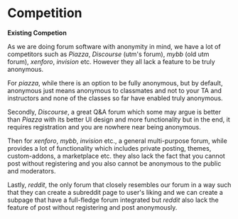 # Competition

**Existing Competion**

As we are doing forum software with anonymity in mind, we have a lot of competitors such as *Piazza*, *Discourse* (utm's forum), *mybb* (old utm forum), *xenforo*, *invision* etc. However they all lack a feature to be truly anonymous. 

For *piazza*, while there is an option to be fully anonymous, but by default, anonymous just means anonymous to classmates and not to your TA and instructors and none of the classes so far have enabled truly anonymous. 

Secondly, *Discourse*, a great Q&A forum which some may argue is better than *Piazza* with its better UI design and more functionality but in the end, it requires registration and you are nowhere near being anonymous. 

Then for *xenforo*, *mybb*, *invision* etc., a general multi-purpose forum, while provides a lot of functionality which includes private posting, themes, custom-addons, a marketplace etc. they also lack the fact that you cannot post without registering and you also cannot be anonymous to the public and moderators. 

Lastly, *reddit*, the only forum that closely resembles our forum in a way such that they can create a subreddit page to user's liking and we can create a subpage that have a full-fledge forum integrated but *reddit* also lack the feature of post without registering and post anonymously. 